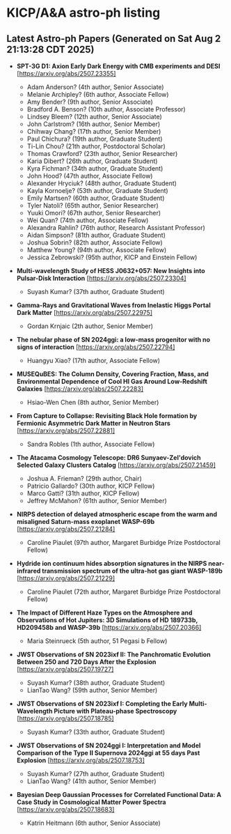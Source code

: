 # KICP/A&A astro-ph listing

## Latest Astro-ph Papers (Generated on Sat Aug  2 21:13:28 CDT 2025)

- **SPT-3G D1: Axion Early Dark Energy with CMB experiments and DESI**
[https://arxiv.org/abs/2507.23355]
  + Adam Anderson? (4th author, Senior Associate)
  + Melanie Archipley? (6th author, Associate Fellow)
  + Amy Bender? (9th author, Senior Associate)
  + Bradford A. Benson? (10th author, Associate Professor)
  + Lindsey Bleem? (12th author, Senior Associate)
  + John Carlstrom? (16th author, Senior Member)
  + Chihway Chang? (17th author, Senior Member)
  + Paul Chichura? (19th author, Graduate Student)
  + Ti-Lin Chou? (21th author, Postdoctoral Scholar)
  + Thomas Crawford? (23th author, Senior Researcher)
  + Karia Dibert? (26th author, Graduate Student)
  + Kyra Fichman? (34th author, Graduate Student)
  + John Hood? (47th author, Associate Fellow)
  + Alexander Hryciuk? (48th author, Graduate Student)
  + Kayla Kornoelje? (53th author, Graduate Student)
  + Emily Martsen? (60th author, Graduate Student)
  + Tyler Natoli? (65th author, Senior Researcher)
  + Yuuki Omori? (67th author, Senior Researcher)
  + Wei Quan? (74th author, Associate Fellow)
  + Alexandra Rahlin? (76th author, Research Assistant Professor)
  + Aidan Simpson? (81th author, Graduate Student)
  + Joshua Sobrin? (82th author, Associate Fellow)
  + Matthew Young? (94th author, Associate Fellow)
  + Jessica Zebrowski? (95th author, KICP and Einstein Fellow)

- **Multi-wavelength Study of HESS J0632+057: New Insights into Pulsar-Disk Interaction**
[https://arxiv.org/abs/2507.23304]
  + Suyash Kumar? (37th author, Graduate Student)

- **Gamma-Rays and Gravitational Waves from Inelastic Higgs Portal Dark Matter**
[https://arxiv.org/abs/2507.22975]
  + Gordan Krnjaic (2th author, Senior Member)

- **The nebular phase of SN 2024ggi: a low-mass progenitor with no signs of interaction**
[https://arxiv.org/abs/2507.22794]
  + Huangyu Xiao? (17th author, Associate Fellow)

- **MUSEQuBES: The Column Density, Covering Fraction, Mass, and Environmental Dependence of Cool HI Gas Around Low-Redshift Galaxies**
[https://arxiv.org/abs/2507.22283]
  + Hsiao-Wen Chen (8th author, Senior Member)

- **From Capture to Collapse: Revisiting Black Hole formation by Fermionic Asymmetric Dark Matter in Neutron Stars**
[https://arxiv.org/abs/2507.22881]
  + Sandra Robles (1th author, Associate Fellow)

- **The Atacama Cosmology Telescope: DR6 Sunyaev-Zel'dovich Selected Galaxy Clusters Catalog**
[https://arxiv.org/abs/2507.21459]
  + Joshua A. Frieman? (29th author, Chair)
  + Patricio Gallardo? (30th author, KICP Fellow)
  + Marco Gatti? (31th author, KICP Fellow)
  + Jeffrey McMahon? (61th author, Senior Member)

- **NIRPS detection of delayed atmospheric escape from the warm and misaligned Saturn-mass exoplanet WASP-69b**
[https://arxiv.org/abs/2507.21284]
  + Caroline Piaulet (97th author, Margaret Burbidge Prize Postdoctoral Fellow)

- **Hydride ion continuum hides absorption signatures in the NIRPS near-infrared transmission spectrum of the ultra-hot gas giant WASP-189b**
[https://arxiv.org/abs/2507.21229]
  + Caroline Piaulet (72th author, Margaret Burbidge Prize Postdoctoral Fellow)

- **The Impact of Different Haze Types on the Atmosphere and Observations of Hot Jupiters: 3D Simulations of HD 189733b, HD209458b and WASP-39b**
[https://arxiv.org/abs/2507.20366]
  + Maria Steinrueck (5th author, 51 Pegasi b Fellow)

- **JWST Observations of SN 2023ixf II: The Panchromatic Evolution Between 250 and 720 Days After the Explosion**
[https://arxiv.org/abs/2507.19727]
  + Suyash Kumar? (38th author, Graduate Student)
  + LianTao Wang? (59th author, Senior Member)

- **JWST Observations of SN 2023ixf I: Completing the Early Multi-Wavelength Picture with Plateau-phase Spectroscopy**
[https://arxiv.org/abs/2507.18785]
  + Suyash Kumar? (33th author, Graduate Student)

- **JWST Observations of SN 2024ggi I: Interpretation and Model Comparison of the Type II Supernova 2024ggi at 55 days Past Explosion**
[https://arxiv.org/abs/2507.18753]
  + Suyash Kumar? (27th author, Graduate Student)
  + LianTao Wang? (41th author, Senior Member)

- **Bayesian Deep Gaussian Processes for Correlated Functional Data: A Case Study in Cosmological Matter Power Spectra**
[https://arxiv.org/abs/2507.18683]
  + Katrin Heitmann (6th author, Senior Associate)

